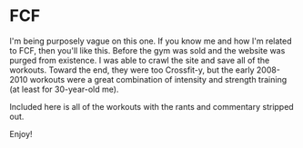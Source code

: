 # FCF

I'm being purposely vague on this one. If you know me and how I'm related to FCF, then you'll like this. Before the gym was sold and the website was purged from existence. I was able to crawl the site and save all of the workouts. Toward the end, they were too Crossfit-y, but the early 2008-2010 workouts were a great combination of intensity and strength training (at least for 30-year-old me).

Included here is all of the workouts with the rants and commentary stripped out. 

Enjoy!

[](fcf.txt)